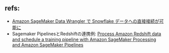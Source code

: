 ## refs:

- [Amazon SageMaker Data Wrangler で Snowflake データへの直接接続が可能に](https://aws.amazon.com/jp/about-aws/whats-new/2023/06/amazon-sagemaker-data-wrangler-direct-connection-snowflake-data/)
- Sagemaker PipelinesとRedshiftの連携例: [Process Amazon Redshift data and schedule a training pipeline with Amazon SageMaker Processing and Amazon SageMaker Pipelines](https://aws.amazon.com/jp/blogs/machine-learning/process-amazon-redshift-data-and-schedule-a-training-pipeline-with-amazon-sagemaker-processing-and-amazon-sagemaker-pipelines/)
